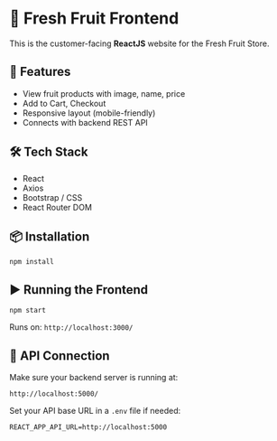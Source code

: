 <h1>🍓 Fresh Fruit Frontend</h1>

<p>This is the customer-facing <strong>ReactJS</strong> website for the Fresh Fruit Store.</p>

<h2>🌟 Features</h2>
<ul>
  <li>View fruit products with image, name, price</li>
  <li>Add to Cart, Checkout</li>
  <li>Responsive layout (mobile-friendly)</li>
  <li>Connects with backend REST API</li>
</ul>

<h2>🛠️ Tech Stack</h2>
<ul>
  <li>React</li>
  <li>Axios</li>
  <li>Bootstrap / CSS</li>
  <li>React Router DOM</li>
</ul>

<h2>📦 Installation</h2>
<pre><code>npm install</code></pre>

<h2>▶️ Running the Frontend</h2>
<pre><code>npm start</code></pre>
<p>Runs on: <code>http://localhost:3000/</code></p>

<h2>🔗 API Connection</h2>
<p>Make sure your backend server is running at:</p>
<pre><code>http://localhost:5000/</code></pre>

<p>Set your API base URL in a <code>.env</code> file if needed:</p>
<pre><code>REACT_APP_API_URL=http://localhost:5000</code></pre>
